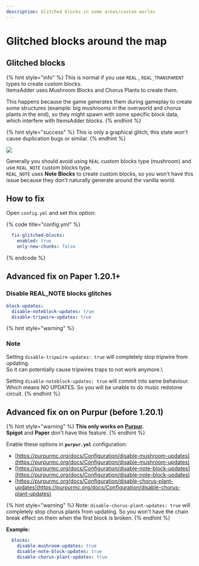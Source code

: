 ```yaml
---
description: Glitched blocks in some areas/custom worlds
---
```


# Glitched blocks around the map

## Glitched blocks

{% hint style="info" %}
This is normal if you use `REAL` , `REAL_TRANSPARENT` types to create custom blocks.\
ItemsAdder uses Mushroom Blocks and Chorus Plants to create them.

This happens because the game generates them during gameplay to create some structures (example: big mushrooms in the overworld and chorus plants in the end), so they might spawn with some specific block data, which interfere with ItemsAdder blocks.
{% endhint %}

{% hint style="success" %}
This is only a graphical glitch, this state won't cause duplication bugs or similar.
{% endhint %}

![](<../../../.gitbook/assets/image (50) (1) (1) (1).png>)

Generally you should avoid using `REAL` custom blocks type (mushroom) and use `REAL_NOTE` custom blocks type.\
`REAL_NOTE` uses **Note Blocks** to create custom blocks, so you won't have this issue because they don't naturally generate around the vanilla world.

## How to fix

Open `config.yml` and set this option:

{% code title="config.yml" %}
```yaml
  fix-glitched-blocks:
    enabled: true
    only-new-chunks: false
```
{% endcode %}

## Advanced fix on Paper 1.20.1+

### Disable REAL\_NOTE blocks glitches

```yaml
block-updates:
  disable-noteblock-updates: true
  disable-tripwire-updates: true
```

{% hint style="warning" %}
### Note

Setting `disable-tripwire-updates: true` will completely stop tripwire from updating.\
So it can potentially cause tripwires traps to not work anymore.\

Setting `disable-noteblock-updates: true` will commit into same behaviour.\
Which means NO UPDATES. So you will be unable to do music redstone circuit.
{% endhint %}

## Advanced fix on on Purpur (before 1.20.1)

{% hint style="warning" %}
**This only works on** [**Purpur**](https://purpur.pl3x.net)**.**\
**Spigot** and **Paper** don't have this feature.
{% endhint %}

Enable these options in **`purpur.yml`** configuration:

* [https://purpurmc.org/docs/Configuration/disable-mushroom-updates](https://purpurmc.org/docs/Configuration/disable-mushroom-updates)
* [https://purpurmc.org/docs/Configuration/disable-note-block-updates](https://purpurmc.org/docs/Configuration/disable-note-block-updates)
* [https://purpurmc.org/docs/Configuration/disable-chorus-plant-updates](https://purpurmc.org/docs/Configuration/disable-chorus-plant-updates)

{% hint style="warning" %}
Note: `disable-chorus-plant-updates: true` will completely stop chorus plants from updating. So you won't have the chain break effect on them when the first block is broken.
{% endhint %}

**Example:**

```yaml
  blocks:
    disable-mushroom-updates: true
    disable-note-block-updates: true
    disable-chorus-plant-updates: true
```
